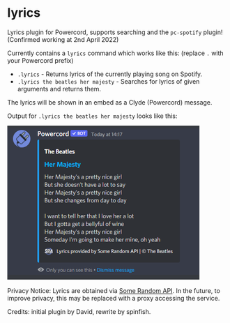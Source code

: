 # lyrics
Lyrics plugin for Powercord, supports searching and the ``pc-spotify`` plugin! (Confirmed working at 2nd April 2022)

Currently contains a ``lyrics`` command which works like this: (replace ``.`` with your Powercord prefix)
* ``.lyrics`` - Returns lyrics of the currently playing song on Spotify.
* ``.lyrics the beatles her majesty`` - Searches for lyrics of given arguments and returns them.

The lyrics will be shown in an embed as a Clyde (Powercord) message.

Output for ``.lyrics the beatles her majesty`` looks like this:

![image](screenshot.png)

Privacy Notice: Lyrics are obtained via [Some Random API](https://some-random-api.ml/). In the future, to improve privacy, this may be replaced with a proxy accessing the service.

Credits: initial plugin by David, rewrite by spinfish.
